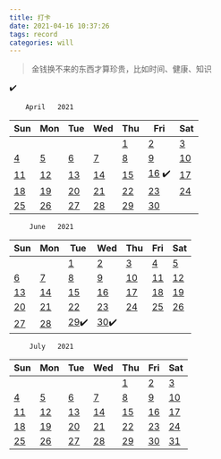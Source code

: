 ```yaml
---
title: 打卡
date: 2021-04-16 10:37:26
tags: record
categories: will
---
```


> 金钱换不来的东西才算珍贵，比如时间、健康、知识

✔️ 

        April   2021

| Sun        | Mon        | Tue        | Wed        | Thu        | Fri           | Sat        |
| ---------- | ---------- | ---------- | ---------- | ---------- | ------------- | ---------- |
|            |            |            |            | [1](#41)   | [2](#42)      | [3](#43)   |
| [4](#44)   | [5](#45)   | [6](#46)   | [7](#47)   | [8](#48)   | [9](#49)      | [10](#410) |
| [11](#411) | [12](#412) | [13](#413) | [14](#414) | [15](#415) | [16](#416) ✔️ | [17](#417) |
| [18](#418) | [19](#419) | [20](#420) | [21](#421) | [22](#422) | [23](#423)    | [24](#424) |
| [25](#425) | [26](#426) | [27](#427) | [28](#428) | [29](#429) | [30](#430)    |            |

         June   2021          

| Sun        | Mon        | Tue          | Wed          | Thu        | Fri        | Sat        |
| ---------- | ---------- | ------------ | ------------ | ---------- | ---------- | ---------- |
|            |            | [1](#61)     | [2](#62)     | [3](#63)   | [4](#64)   | [5](#65)   |
| [6](#66)   | [7](#67)   | [8](#68)     | [9](#69)     | [10](#610) | [11](#611) | [12](#612) |
| [13](#613) | [14](#614) | [15](#615)   | [16](#616)   | [17](#617) | [18](#618) | [19](#619) |
| [20](#620) | [21](#621) | [22](#622)   | [23](#623)   | [24](#624) | [25](#625) | [26](#626) |
| [27](#627) | [28](#628) | [29](#629)✔️ | [30](#630)✔️ |            |            |            |

         July   2021          

| Sun        | Mon        | Tue        | Wed        | Thu               | Fri        | Sat        |
| ---------- | ---------- | ---------- | ---------- | ----------------- | ---------- | ---------- |
|            |            |            |            | [1](#2021年07月01日) | [2](#72)   | [3](#73)   |
| [4](#74)   | [5](#75)   | [6](#76)   | [7](#77)   | [8](#78)          | [9](#79)   | [10](#710) |
| [11](#711) | [12](#712) | [13](#713) | [14](#714) | [15](#715)        | [16](#716) | [17](#717) |
| [18](#718) | [19](#719) | [20](#720) | [21](#721) | [22](#722)        | [23](#723) | [24](#724) |
| [25](#725) | [26](#726) | [27](#727) | [28](#728) | [29](#729)        | [30](#730) | [31](#731) |
